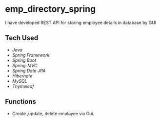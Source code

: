 # emp_directory_spring
I have developed REST API for storing employee details in database by GUI

## Tech Used 
- *Java* 
- *Spring Framework*
- *Spring Boot*
- *Spring-MVC*
- *Spring Data JPA*
- *Hibernate*
- *MySQL*
- *Thymeleaf*

## Functions 

- Create ,update, delete employee via Gui.
